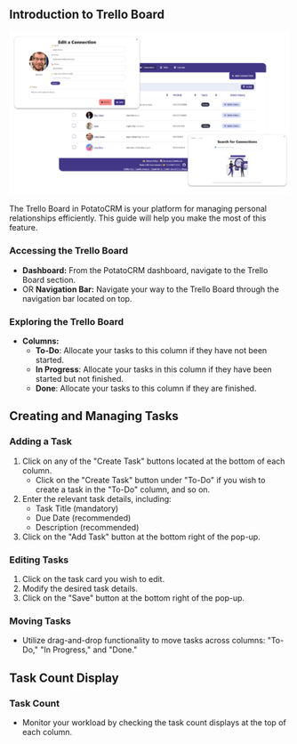 ## Introduction to Trello Board
![Trello Logo](readme-images/Trello.png)

The Trello Board in PotatoCRM is your platform for managing personal relationships efficiently. This guide will help you make the most of this feature.

### Accessing the Trello Board
- **Dashboard:** From the PotatoCRM dashboard, navigate to the Trello Board section.
- OR **Navigation Bar:** Navigate your way to the Trello Board through the navigation bar located on top.

### Exploring the Trello Board
- **Columns:**
   - **To-Do**: Allocate your tasks to this column if they have not been started.
   - **In Progress**: Allocate your tasks in this column if they have been started but not finished.
   - **Done**: Allocate your tasks to this column if they are finished.

## Creating and Managing Tasks

### Adding a Task
1. Click on any of the "Create Task" buttons located at the bottom of each column.
   - Click on the "Create Task" button under "To-Do" if you wish to create a task in the "To-Do" column, and so on.
3. Enter the relevant task details, including:
   - Task Title (mandatory)
   - Due Date (recommended)
   - Description (recommended)
4. Click on the "Add Task" button at the bottom right of the pop-up.

### Editing Tasks
1. Click on the task card you wish to edit.
2. Modify the desired task details.
3. Click on the "Save" button at the bottom right of the pop-up.

### Moving Tasks
- Utilize drag-and-drop functionality to move tasks across columns: "To-Do," "In Progress," and "Done."

## Task Count Display

### Task Count
- Monitor your workload by checking the task count displays at the top of each column.


